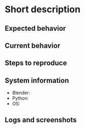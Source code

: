 # Short description

<!-- Provide a short overview of the problem -->

## Expected behavior

<!-- Explain what was the expected behavior -->

## Current behavior

<!-- Provide an explanation of what is happening -->

## Steps to reproduce

<!-- Please provide detailed information on how to reproduce the bug -->

## System information

<!-- Please provide versions information -->

* Blender:
* Python:
* OS:

## Logs and screenshots

<!-- Add here any information which might be helpful to understand the problem -->